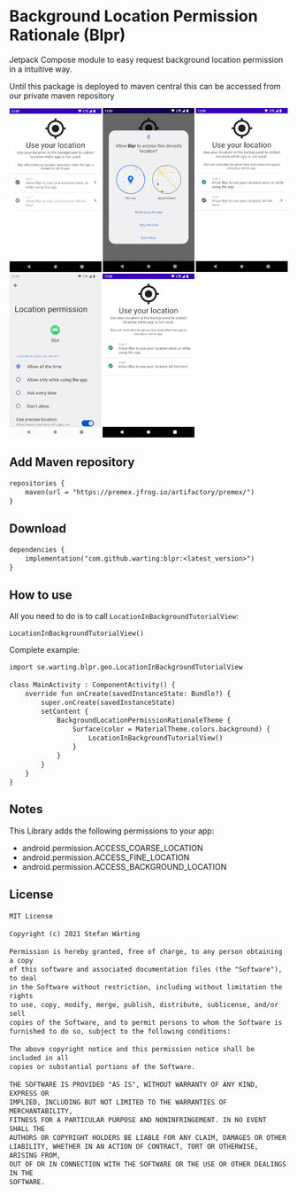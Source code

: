 # Background Location Permission Rationale (Blpr)

Jetpack Compose module to easy request background location permission in a intuitive way.

Until this package is deployed to maven central this can be accessed from our private maven repository 


![Screenshots](screenshot/screens.png)


## Add Maven repository
```
repositories {
    maven(url = "https://premex.jfrog.io/artifactory/premex/")
}
```

## Download
```
dependencies {
    implementation("com.github.warting:blpr:<latest_version>")
}
```

## How to use
All you need to do is to call `LocationInBackgroundTutorialView`:
```
LocationInBackgroundTutorialView()
```


Complete example:
```
import se.warting.blpr.geo.LocationInBackgroundTutorialView

class MainActivity : ComponentActivity() {
    override fun onCreate(savedInstanceState: Bundle?) {
        super.onCreate(savedInstanceState)
        setContent {
            BackgroundLocationPermissionRationaleTheme {
                Surface(color = MaterialTheme.colors.background) {
                    LocationInBackgroundTutorialView()
                }
            }
        }
    }
}
```

## Notes
This Library adds the following permissions to your app: 
- android.permission.ACCESS_COARSE_LOCATION
- android.permission.ACCESS_FINE_LOCATION
- android.permission.ACCESS_BACKGROUND_LOCATION


## License
```
MIT License

Copyright (c) 2021 Stefan Wärting

Permission is hereby granted, free of charge, to any person obtaining a copy
of this software and associated documentation files (the "Software"), to deal
in the Software without restriction, including without limitation the rights
to use, copy, modify, merge, publish, distribute, sublicense, and/or sell
copies of the Software, and to permit persons to whom the Software is
furnished to do so, subject to the following conditions:

The above copyright notice and this permission notice shall be included in all
copies or substantial portions of the Software.

THE SOFTWARE IS PROVIDED "AS IS", WITHOUT WARRANTY OF ANY KIND, EXPRESS OR
IMPLIED, INCLUDING BUT NOT LIMITED TO THE WARRANTIES OF MERCHANTABILITY,
FITNESS FOR A PARTICULAR PURPOSE AND NONINFRINGEMENT. IN NO EVENT SHALL THE
AUTHORS OR COPYRIGHT HOLDERS BE LIABLE FOR ANY CLAIM, DAMAGES OR OTHER
LIABILITY, WHETHER IN AN ACTION OF CONTRACT, TORT OR OTHERWISE, ARISING FROM,
OUT OF OR IN CONNECTION WITH THE SOFTWARE OR THE USE OR OTHER DEALINGS IN THE
SOFTWARE.
```